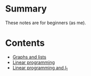 # Summary
These notes are for beginners (as me).

# Contents
- [Graphs and lists](/graph_and_lists/graph_and_lists.md)
- [Linear programming](/prog_lin/prog_lin.md)
- [Linear programming and $l_1$](/prog_lin_l1/prog_lin_l1.md)
